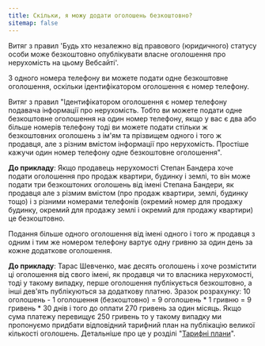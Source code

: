 ```yaml
---
title: Скільки, я можу додати оголошень безкоштовно?
sitemap: false
---
```


Витяг з правил 'Будь хто незалежно від правового (юридичного) статусу особи може безкоштовно опублікувати власне оголошення про нерухомість на цьому Вебсайті'.

З одного номера телефону ви можете подати одне безкоштовне оголошення, оскільки ідентифікатором оголошення є номер телефону.

Витяг з правил "Ідентифікатором оголошення є номер телефону подавача інформації про нерухомість. Тобто ви можете подати одне безкоштовне оголошення на один номер телефону, якщо у вас є два або більше номерів телефону тоді ви можете подати стільки ж безкоштовних оголошень з ім'ям та прізвищем одного і того ж продавця, але з різним вмістом інформації про нерухомість. Простіше кажучи один номер телефону одне безкоштовне оголошення".

**До прикладу**: Якщо продавець нерухомості Степан Бандера хоче подати оголошення про продаж квартири, будинку і землі, то він може подати три безкоштоних оголошень від імені Степана Бандери, як продавця але з різмим вмістом (про продаж квартири, землі, будинку тощо) і з різними номерами телефонів (окремий номер для продажу будинку, окремий для продажу землі і окремий для продажу квартири) це безкоштовно.

Подання більше одного оголошення від імені одного і того ж продавця з одним і тим же номером телефону вартує одну гривню за один день за кожне додаткове оголошення.

**До прикладу**: Тарас Шевченко, має десять оголошень і хоче розмістити ці оголошення від свого імені, як продавця чи то власника нерухомості, тоді у такому випадку, перше оголошення публікується безкоштовно, а інші дев'ять публікуються за додаткову платню. Зразок розрахунку: 10 оголошень - 1 оголошення (безкоштовно) = 9 оголошень * 1 гривню = 9 гривень * 30 днів і того до оплати 270 гривень за один місяць. Якщо сума платежу перевищує 250 гривень то у такому випадку ми пропонуємо придбати відповідний тарифний план на публікацію великої кількості оголошень. Детальніше про це у розділі "[Тарифні плани](/pricing.html)".
